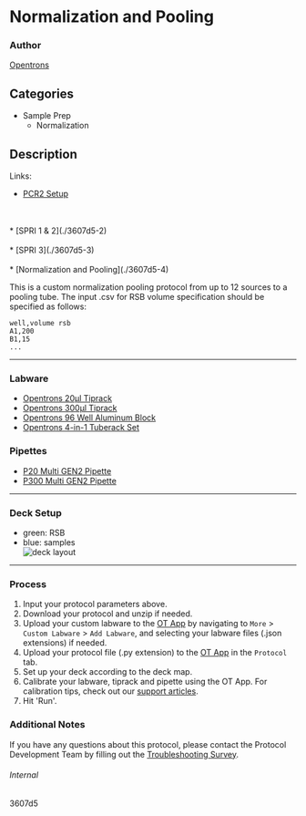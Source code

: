 # Normalization and Pooling

### Author
[Opentrons](https://opentrons.com/)

## Categories
* Sample Prep
	* Normalization

## Description

Links:  
* [PCR2 Setup](./3607d5)
<br />
<br />
* [SPRI 1 & 2](./3607d5-2)
<br />
<br />
* [SPRI 3](./3607d5-3)
<br />
<br />
* [Normalization and Pooling](./3607d5-4)


This is a custom normalization pooling protocol from up to 12 sources to a pooling tube. The input .csv for RSB volume specification should be specified as follows:

```
well,volume rsb
A1,200
B1,15
...
```

---

### Labware
* [Opentrons 20µl Tiprack](https://shop.opentrons.com/collections/opentrons-tips)
* [Opentrons 300µl Tiprack](https://shop.opentrons.com/collections/opentrons-tips)
* [Opentrons 96 Well Aluminum Block](https://shop.opentrons.com/collections/hardware-modules/products/aluminum-block-set)
* [Opentrons 4-in-1 Tuberack Set](https://shop.opentrons.com/4-in-1-tube-rack-set/)

### Pipettes
* [P20 Multi GEN2 Pipette](https://opentrons.com/pipettes/)
* [P300 Multi GEN2 Pipette](https://opentrons.com/pipettes/)

---

### Deck Setup
* green: RSB  
* blue: samples    
![deck layout](https://opentrons-protocol-library-website.s3.amazonaws.com/custom-README-images/3607d5/deck4.png)

---

### Process
1. Input your protocol parameters above.
2. Download your protocol and unzip if needed.
3. Upload your custom labware to the [OT App](https://opentrons.com/ot-app) by navigating to `More` > `Custom Labware` > `Add Labware`, and selecting your labware files (.json extensions) if needed.
4. Upload your protocol file (.py extension) to the [OT App](https://opentrons.com/ot-app) in the `Protocol` tab.
5. Set up your deck according to the deck map.
6. Calibrate your labware, tiprack and pipette using the OT App. For calibration tips, check out our [support articles](https://support.opentrons.com/en/collections/1559720-guide-for-getting-started-with-the-ot-2).
7. Hit 'Run'.

### Additional Notes
If you have any questions about this protocol, please contact the Protocol Development Team by filling out the [Troubleshooting Survey](https://protocol-troubleshooting.paperform.co/).

###### Internal
3607d5
